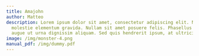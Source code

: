 ```yaml
---
title: Amajohn
author: Matteo
description: Lorem ipsum dolor sit amet, consectetur adipiscing elit. Nullam
  molestie elementum gravida. Nullam sit amet posuere felis. Phasellus rutrum
  augue ut urna dignissim aliquam. Sed quis hendrerit ipsum, at ultricies justo.
image: /img/monster-4.png
manual_pdf: /img/dummy.pdf
---
```

